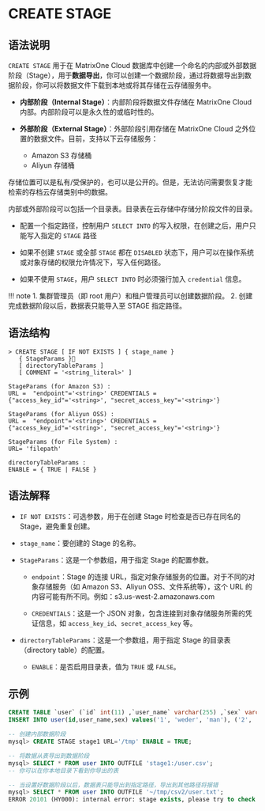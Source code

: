 # **CREATE STAGE**

## **语法说明**

`CREATE STAGE` 用于在 MatrixOne Cloud 数据库中创建一个命名的内部或外部数据阶段（Stage），用于**数据导出**，你可以创建一个数据阶段，通过将数据导出到数据阶段，你可以将数据文件下载到本地或将其存储在云存储服务中。

- **内部阶段（Internal Stage）**：内部阶段将数据文件存储在 MatrixOne Cloud 内部。内部阶段可以是永久性的或临时性的。

- **外部阶段（External Stage）**：外部阶段引用存储在 MatrixOne Cloud 之外位置的数据文件。目前，支持以下云存储服务：

  - Amazon S3 存储桶
  - Aliyun 存储桶

存储位置可以是私有/受保护的，也可以是公开的。但是，无法访问需要恢复才能检索的存档云存储类别中的数据。

内部或外部阶段可以包括一个目录表。目录表在云存储中存储分阶段文件的目录。

- 配置一个指定路径，控制用户 `SELECT INTO` 的写入权限，在创建之后，用户只能写入指定的 `STAGE` 路径

- 如果不创建 `STAGE` 或全部 `STAGE` 都在 `DISABLED` 状态下，用户可以在操作系统或对象存储的权限允许情况下，写入任何路径。

- 如果不使用 `STAGE`，用户 `SELECT INTO` 时必须强行加入 `credential` 信息。

!!! note
    1. 集群管理员（即 root 用户）和租户管理员可以创建数据阶段。
    2. 创建完成数据阶段以后，数据表只能导入至 STAGE 指定路径。

## **语法结构**

```
> CREATE STAGE [ IF NOT EXISTS ] { stage_name }
   { StageParams }
   [ directoryTableParams ]
   [ COMMENT = '<string_literal>' ]

StageParams (for Amazon S3) :
URL =  "endpoint"='<string>' CREDENTIALS = {"access_key_id"='<string>', "secret_access_key"='<string>'}

StageParams (for Aliyun OSS) :
URL =  "endpoint"='<string>' CREDENTIALS = {"access_key_id"='<string>', "secret_access_key"='<string>'}

StageParams (for File System) :
URL= 'filepath'

directoryTableParams :
ENABLE = { TRUE | FALSE }
```

## 语法解释

- `IF NOT EXISTS`：可选参数，用于在创建 Stage 时检查是否已存在同名的 Stage，避免重复创建。

- `stage_name`：要创建的 Stage 的名称。

- `StageParams`：这是一个参数组，用于指定 Stage 的配置参数。

  - `endpoint`：Stage 的连接 URL，指定对象存储服务的位置。对于不同的对象存储服务（如 Amazon S3、Aliyun OSS、文件系统等），这个 URL 的内容可能有所不同。例如：s3.us-west-2.amazonaws.com

  - `CREDENTIALS`：这是一个 JSON 对象，包含连接到对象存储服务所需的凭证信息，如 `access_key_id`、`secret_access_key` 等。

- `directoryTableParams`：这是一个参数组，用于指定 Stage 的目录表（directory table）的配置。

  - `ENABLE`：是否启用目录表，值为 `TRUE` 或 `FALSE`。

## **示例**

```sql
CREATE TABLE `user` (`id` int(11) ,`user_name` varchar(255) ,`sex` varchar(255));
INSERT INTO user(id,user_name,sex) values('1', 'weder', 'man'), ('2', 'tom', 'man'), ('3', 'wederTom', 'man');

-- 创建内部数据阶段
mysql> CREATE STAGE stage1 URL='/tmp' ENABLE = TRUE;

-- 将数据从表导出到数据阶段
mysql> SELECT * FROM user INTO OUTFILE 'stage1:/user.csv';
-- 你可以在你本地目录下看到你导出的表

-- 当设置好数据阶段以后，数据表只能导出到指定路径，导出到其他路径将报错
mysql> SELECT * FROM user INTO OUTFILE '~/tmp/csv2/user.txt';
ERROR 20101 (HY000): internal error: stage exists, please try to check and use a stage instead
```
